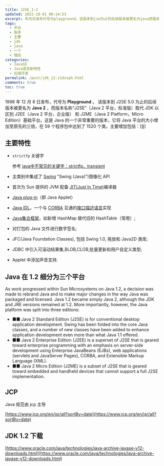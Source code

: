 ```yaml
---
title: J2SE_1-2
updated: 2022-10-01 00:14:53
excerpt: 年月日发布代号为playground。该版本到jse为止的后续版本被更名为java而版本名称“jse”（java平台标准版）取代jdk以区别jee（java平台企业版）和jme（javaplatformmicroedition）基础平台。这是java的一个非常重要的版本它将java平台的大小增加至原先的三倍在个程序包中达到了个类。主要增加包括_[]主要特性strictfp关键字参考java中不常见的关键字_strictfptransient​主类别中集成了swing)图像化api首次为sun提供的jvm配
tags:
  - 平台
  - 版本
  - 主要
  - jdk
  - java
  - 一个
  - 增加
categories:
  - JavaSE
  - Java语言新特性
  - 后端开发
permalink: /post/jdk_12-z1dsxph.html
comments: true
toc: true
---
```

1998 年 12 月 8 日发布，代号为 **Playground** 。 该版本到 J2SE 5.0 为止的后续版本被更名为 **Java 2** ，而版本名称“J2SE”（Java 2 平台，标准版）取代 JDK 以区别 J2EE（Java 2 平台，企业版） 和 J2ME（Java 2 Platform，Micro Edition）基础平台。这是 Java 的一个非常重要的版本，它将 Java 平台的大小增加至原先的三倍，在 59 个程序包中达到了 1520 个类。主要增加包括：[[9]](https://zh.wikipedia.org/zh-cn/Java%E7%89%88%E6%9C%AC%E6%AD%B7%E5%8F%B2#cite_note-pr12-9)

## 主要特性

* `strictfp` 关键字

  参考 [java中不常见的关键字：strictfp，transient](https://blog.csdn.net/luckykapok918/article/details/54135343)​
* 主类别中集成了 [Swing](https://zh.wikipedia.org/wiki/Swing_(Java)) "Swing (Java)")图像化 API
* 首次为 Sun 提供的 JVM 配备 [JIT(Just In Time)](https://zh.wikipedia.org/wiki/%E5%8D%B3%E6%99%82%E7%B7%A8%E8%AD%AF "即时编译")编译器
* [Java plug-in](https://zh.wikipedia.org/wiki/Java_applet "Java applet")（即 Java Applet）
* [Java IDL](https://zh.wikipedia.org/wiki/Java_IDL "Java IDL")，一个与 [CORBA](https://zh.wikipedia.org/wiki/CORBA "CORBA") 互通的[接口描述语言](https://zh.wikipedia.org/wiki/%E6%8E%A5%E5%8F%A3%E6%8F%8F%E8%BF%B0%E8%AF%AD%E8%A8%80 "接口描述语言")实现
* [Java集合框架](https://zh.wikipedia.org/wiki/Java%E9%9B%86%E5%90%88%E6%A1%86%E6%9E%B6 "Java集合框架")，如新增 HashMap 替代旧的 HashTable（常用）;
* 对打包的 Java 文件进行数字签名;
* JFC(Java Foundation Classes), 包括 Swing 1.0, 拖放和 Java2D 类库;
* JDBC 中引入可滚动结果集,BLOB,CLOB,批量更新和用户自定义类型;
* Applet 中添加声音支持.

## Java 在 1.2 细分为三个平台

As work progressed within Sun Microsystems on Java 1.2, a decision was made to rebrand Java and to make major changes in the way Java was packaged and licensed. Java 1.2 became simply Java 2, although the JDK and JRE versions remained at 1.2. More importantly, however, the Java platform was split into three editions:

* ■■ Java 2 Standard Edition (J2SE) is for conventional desktop application development. Swing has been folded into the core Java classes, and a number of new classes have been added to enhance application development even more than what Java 1.1 offered.
* ■■ Java 2 Enterprise Edition (J2EE) is a superset of J2SE that is geared toward enterprise programming with an emphasis on server-side development using Enterprise JavaBeans (EJBs), web applications (servlets and JavaServer Pages), CORBA, and Extensible Markup Language (XML).
* ■■ Java 2 Micro Edition (J2ME) is a subset of J2SE that is geared toward embedded and handheld devices that cannot support a full J2SE implementation.

## JCP

Java 规范由 jcp 主导

[https://www.jcp.org/en/jsr/all?sortBy=date](https://www.jcp.org/en/jsr/all?sortBy=date)

## JDK 1.2 下载

[https://www.oracle.com/java/technologies/java-archive-javase-v12-downloads.html](https://www.oracle.com/java/technologies/java-archive-javase-v12-downloads.html)

‍